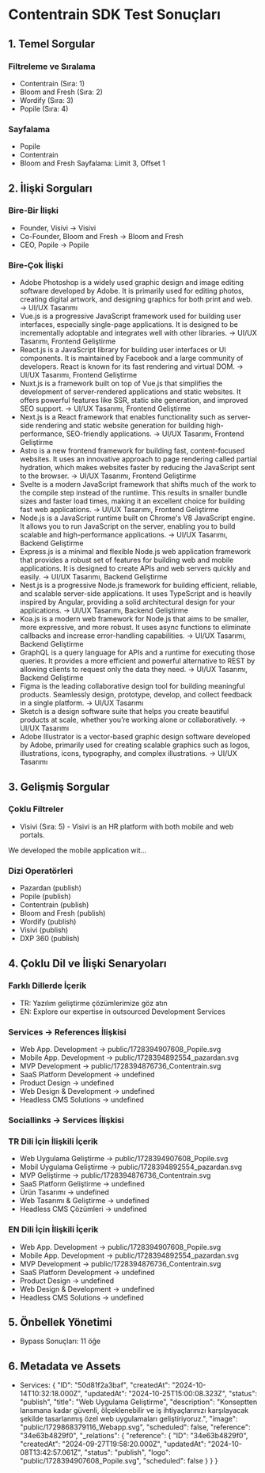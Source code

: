 
# Contentrain SDK Test Sonuçları

## 1. Temel Sorgular
### Filtreleme ve Sıralama
- Contentrain (Sıra: 1)
- Bloom and Fresh (Sıra: 2)
- Wordify (Sıra: 3)
- Popile (Sıra: 4)

### Sayfalama
- Popile
- Contentrain
- Bloom and Fresh
Sayfalama: Limit 3, Offset 1

## 2. İlişki Sorguları
### Bire-Bir İlişki
- Founder, Visivi -> Visivi
- Co-Founder, Bloom and Fresh -> Bloom and Fresh
- CEO, Popile -> Popile

### Bire-Çok İlişki
- Adobe Photoshop is a widely used graphic design and image editing software developed by Adobe. It is primarily used for editing photos, creating digital artwork, and designing graphics for both print and web. -> UI/UX Tasarımı
- Vue.js is a progressive JavaScript framework used for building user interfaces, especially single-page applications. It is designed to be incrementally adoptable and integrates well with other libraries. -> UI/UX Tasarımı, Frontend Geliştirme
- React.js is a JavaScript library for building user interfaces or UI components. It is maintained by Facebook and a large community of developers. React is known for its fast rendering and virtual DOM. -> UI/UX Tasarımı, Frontend Geliştirme
- Nuxt.js is a framework built on top of Vue.js that simplifies the development of server-rendered applications and static websites. It offers powerful features like SSR, static site generation, and improved SEO support. -> UI/UX Tasarımı, Frontend Geliştirme
- Next.js is a React framework that enables functionality such as server-side rendering and static website generation for building high-performance, SEO-friendly applications. -> UI/UX Tasarımı, Frontend Geliştirme
- Astro is a new frontend framework for building fast, content-focused websites. It uses an innovative approach to page rendering called partial hydration, which makes websites faster by reducing the JavaScript sent to the browser. -> UI/UX Tasarımı, Frontend Geliştirme
- Svelte is a modern JavaScript framework that shifts much of the work to the compile step instead of the runtime. This results in smaller bundle sizes and faster load times, making it an excellent choice for building fast web applications. -> UI/UX Tasarımı, Frontend Geliştirme
- Node.js is a JavaScript runtime built on Chrome's V8 JavaScript engine. It allows you to run JavaScript on the server, enabling you to build scalable and high-performance applications. -> UI/UX Tasarımı, Backend Geliştirme
- Express.js is a minimal and flexible Node.js web application framework that provides a robust set of features for building web and mobile applications. It is designed to create APIs and web servers quickly and easily. -> UI/UX Tasarımı, Backend Geliştirme
- Nest.js is a progressive Node.js framework for building efficient, reliable, and scalable server-side applications. It uses TypeScript and is heavily inspired by Angular, providing a solid architectural design for your applications. -> UI/UX Tasarımı, Backend Geliştirme
- Koa.js is a modern web framework for Node.js that aims to be smaller, more expressive, and more robust. It uses async functions to eliminate callbacks and increase error-handling capabilities. -> UI/UX Tasarımı, Backend Geliştirme
- GraphQL is a query language for APIs and a runtime for executing those queries. It provides a more efficient and powerful alternative to REST by allowing clients to request only the data they need. -> UI/UX Tasarımı, Backend Geliştirme
- Figma is the leading collaborative design tool for building meaningful products. Seamlessly design, prototype, develop, and collect feedback in a single platform. -> UI/UX Tasarımı
- Sketch is a design software suite that helps you create beautiful products at scale, whether you’re working alone or collaboratively. -> UI/UX Tasarımı
- Adobe Illustrator is a vector-based graphic design software developed by Adobe, primarily used for creating scalable graphics such as logos, illustrations, icons, typography, and complex illustrations. -> UI/UX Tasarımı

## 3. Gelişmiş Sorgular
### Çoklu Filtreler
- Visivi (Sıra: 5) - Visivi is an HR platform with both mobile and web portals. 

We developed the mobile application wit...

### Dizi Operatörleri
- Pazardan (publish)
- Popile (publish)
- Contentrain (publish)
- Bloom and Fresh (publish)
- Wordify (publish)
- Visivi (publish)
- DXP 360 (publish)

## 4. Çoklu Dil ve İlişki Senaryoları
### Farklı Dillerde İçerik
- TR: Yazılım geliştirme çözümlerimize göz atın
- EN: Explore our expertise in outsourced Development Services

### Services -> References İlişkisi
- Web App. Development -> public/1728394907608_Popile.svg
- Mobile App. Development -> public/1728394892554_pazardan.svg
- MVP Development -> public/1728394876736_Contentrain.svg
- SaaS Platform Development -> undefined
- Product Design -> undefined
- Web Design & Development -> undefined
- Headless CMS Solutions -> undefined

### Sociallinks -> Services İlişkisi


### TR Dili İçin İlişkili İçerik
- Web Uygulama Geliştirme -> public/1728394907608_Popile.svg
- Mobil Uygulama Geliştirme -> public/1728394892554_pazardan.svg
- MVP Geliştirme -> public/1728394876736_Contentrain.svg
- SaaS Platform Geliştirme -> undefined
- Ürün Tasarımı -> undefined
- Web Tasarımı & Geliştirme -> undefined
- Headless CMS Çözümleri -> undefined

### EN Dili İçin İlişkili İçerik
- Web App. Development -> public/1728394907608_Popile.svg
- Mobile App. Development -> public/1728394892554_pazardan.svg
- MVP Development -> public/1728394876736_Contentrain.svg
- SaaS Platform Development -> undefined
- Product Design -> undefined
- Web Design & Development -> undefined
- Headless CMS Solutions -> undefined

## 5. Önbellek Yönetimi
- Bypass Sonuçları: 11 öğe

## 6. Metadata ve Assets
- Services: {
  "ID": "50d81f2a3baf",
  "createdAt": "2024-10-14T10:32:18.000Z",
  "updatedAt": "2024-10-25T15:00:08.323Z",
  "status": "publish",
  "title": "Web Uygulama Geliştirme",
  "description": "Konseptten lansmana kadar güvenli, ölçeklenebilir ve iş ihtiyaçlarınızı karşılayacak şekilde tasarlanmış özel web uygulamaları geliştiriyoruz.",
  "image": "public/1729868379116_Webapp.svg",
  "scheduled": false,
  "reference": "34e63b4829f0",
  "_relations": {
    "reference": {
      "ID": "34e63b4829f0",
      "createdAt": "2024-09-27T19:58:20.000Z",
      "updatedAt": "2024-10-08T13:42:57.061Z",
      "status": "publish",
      "logo": "public/1728394907608_Popile.svg",
      "scheduled": false
    }
  }
}

